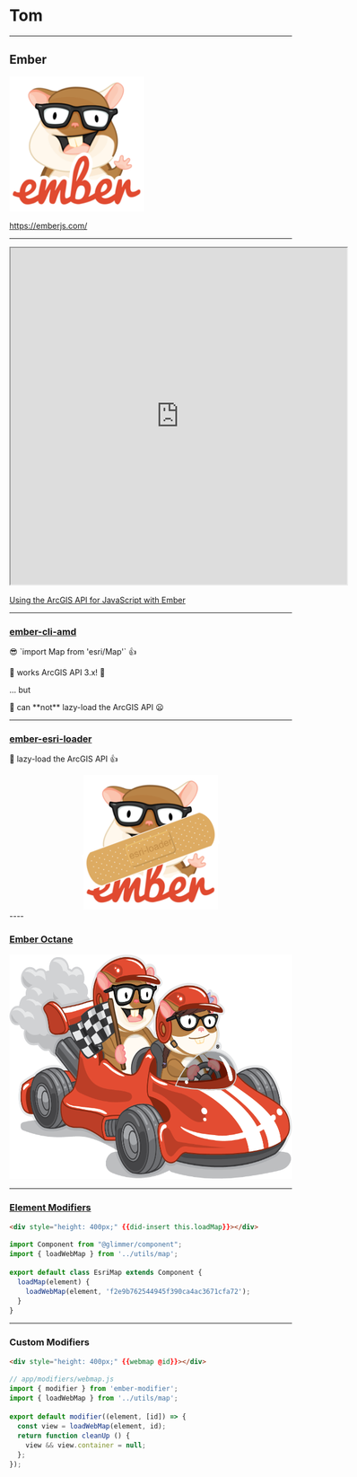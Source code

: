 <!-- .slide: data-background="./../common/slides/section.jpg" -->

# Tom

----
<!-- .slide: data-background="./../common/slides/section.jpg" -->

## Ember

<img src="img/wayson/tomster-sm.png" width="240" class="transparent" />

https://emberjs.com/

----

<iframe src="https://developers.arcgis.com/javascript/latest/guide/ember/#create-a-component" style="width: 600px; height:  600px"></iframe>

[Using the ArcGIS API for JavaScript with Ember](https://developers.arcgis.com/javascript/latest/guide/ember)

----

<!-- .slide: data-transition="fade" -->
### [ember-cli-amd](https://github.com/Esri/ember-cli-amd)
<p>😎 `import Map from 'esri/Map'` 👍</p>
<p>👵 works ArcGIS API 3.x! 👴</p>
<p>... but</p>
<p class="fragment">📵 can **not** lazy-load the ArcGIS API 😦</p>

----

<!-- .slide: data-transition="fade" -->
### [ember-esri-loader](https://github.com/Esri/ember-esri-loader) 

<p>📱 lazy-load the ArcGIS API 👍</p>
<div style="position: relative; width: 240px; margin: 0 auto;">
  <img src="img/wayson/tomster-sm.png" width="240" class="transparent" />
  <img src="img/wayson/esri-loader-band-aid-center-text.png" class="transparent" style="position: absolute;top: 100px;left: 0;width: 240px;height: auto;transform: rotate(-20deg);" />
</div>
----

### [Ember Octane](https://emberjs.com/editions/octane/)

<a href="https://emberjs.com/editions/octane/"><img src="img/wayson/octane.png" height="400" class="transparent" /></a>

----

<!-- .slide: data-transition="fade" -->
### [Element Modifiers](https://guides.emberjs.com/release/components/template-lifecycle-dom-and-modifiers/#toc_calling-methods-on-first-render)

```html
<div style="height: 400px;" {{did-insert this.loadMap}}></div>
```

```js
import Component from "@glimmer/component";
import { loadWebMap } from '../utils/map';

export default class EsriMap extends Component {
  loadMap(element) {
    loadWebMap(element, 'f2e9b762544945f390ca4ac3671cfa72');
  }
}
```
<!-- .element class="fragment" -->

----

<!-- .slide: data-transition="fade" -->
### Custom Modifiers

```html
<div style="height: 400px;" {{webmap @id}}></div>
```

```js
// app/modifiers/webmap.js
import { modifier } from 'ember-modifier';
import { loadWebMap } from '../utils/map';

export default modifier((element, [id]) => {
  const view = loadWebMap(element, id);
  return function cleanUp () {
    view && view.container = null;
  };
});
```
<!-- .element class="fragment" -->
